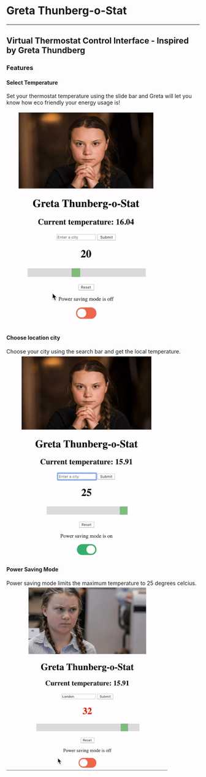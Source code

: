 # Greta Thunberg-o-Stat
-----------------------------

## Virtual Thermostat Control Interface - Inspired by Greta Thundberg

### Features

#### Select Temperature
Set your thermostat temperature using the slide bar and Greta will let you know how eco friendly your energy usage is!

![Temperature Selection](tempselect.gif)

#### Choose location city
Choose your city using the search bar and get the local temperature.
![City Selection](selectcity.gif)

#### Power Saving Mode
Power saving mode limits the maximum temperature to 25 degrees celcius.
![Power Saving Mode](powersaving.gif)
